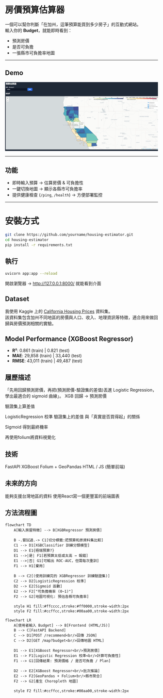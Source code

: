 # 房價預算估算器 
一個可以幫你判斷「在加州，這筆預算能買到多少房子」的互動式網站。  
輸入你的 **Budget**，就能即時看到：
- 預測房價
- 是否可負擔
- 一張縣市可負擔率地圖

---

## Demo
![demo screenshot](doc/demo.png)

---

## 功能
- 即時輸入預算 → 估算房價 & 可負擔性
- 一鍵切換地圖 → 顯示各縣市可負擔率
- 提供健康檢查 (`/ping`, `/health`) → 方便部署監控

---

# 安裝方式
```bash
git clone https://github.com/yourname/housing-estimator.git
cd housing-estimator
pip install -r requirements.txt
```

## 執行
```bash
uvicorn app:app --reload
```
開啟瀏覽器 → http://127.0.0.1:8000/
就能看到介面

## Dataset
我使用 Kaggle 上的 [California Housing Prices](https://www.kaggle.com/datasets/camnugent/california-housing-prices) 資料集。  
該資料集包含加州不同地區的房價與人口、收入、地理資訊等特徵，適合用來做回歸與房價預測相關的實驗。

## Model Performance (XGBoost Regressor)
- **R²**: 0.861 (train) | 0.821 (test)
- **MAE**: 29,858 (train) | 33,440 (test)
- **RMSE**: 43,011 (train) | 49,487 (test)

## 履歷描述
「先用回歸預測房價，再把(預測房價-驗證集的差值)丟進 Logistic Regression，學出最適合的 sigmoid 曲線」。
XGB 回歸 → 預測房價 

驗證集上算差值 

LogisticRegression 校準 
驗證集上的差值 與「真實是否買得起」的關係

Sigmoid 得到最終機率

再使用folium將資料視覺化

## 技術
FastAPI
XGBoost
Folium + GeoPandas
HTML / JS (簡單前端)

## 未來的方向
能夠支援台灣地區的資料
使用React寫一個更豐富的前端圖表

## 方法流程圖
```mermaid
flowchart TD
    A[輸入房屋特徵] --> B[XGBRegressor 預測房價]

    B -.嘗試過.-> C1[切分標籤:把預算和原資料集比較]
    C1 --> D1[XGBClassifier 訓練分類模型]
    D1 --> E1{極端預算?}
    E1 -->|是| F1[若預算太低或太高 → 報錯]
    E1 -->|否| G1[可輸出 ROC-AUC，但需每次重訓]
    F1 --> H1[棄用]

    B --> C2[(使用訓練完的 XGBRegressor 訓練驗證集)]
    C2 --> D2[LogisticRegression 校準]
    D2 --> E2[Sigmoid 函數]
    E2 --> F2["可負擔機率 (0~1)"]
    F2 --> G2[地圖可視化: 預估各縣可負擔率]

    style H1 fill:#ffcccc,stroke:#ff0000,stroke-width:2px
    style F2 fill:#ccffcc,stroke:#00aa00,stroke-width:2px
```

```mermaid
flowchart LR
    A[使用者輸入 Budget] --> B[Frontend (HTML/JS)]
    B --> C[FastAPI Backend]
    C --> D1[POST /recommend<br/>回傳 JSON]
    C --> D2[GET /map?budget<br/>回傳地圖 HTML]

    D1 --> E1[XGBoost Regressor<br/>預測房價]
    E1 --> F1[Logistic Regression 校準<br/>計算可負擔性]
    F1 --> G1[回傳結果: 預測價格 / 是否可負擔 / Plan]

    D2 --> E2[XGBoost Regressor<br/>批次推論]
    E2 --> F2[GeoPandas + Folium<br/>縣市聚合]
    F2 --> G2[產生 Choropleth 地圖]

    style F2 fill:#ccffcc,stroke:#00aa00,stroke-width:2px
```